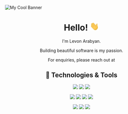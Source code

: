 ![My Cool Banner](https://github.com/LevonAr/LevonAr/blob/main/assets/Levon.gif)

<h1 align='center'> Hello! <img src="https://github.com/LevonAr/LevonAr/blob/main/assets/wave.gif" width="30px"></h1>

<p align='center'>I'm Levon Arabyan.</p>

<p align='center'>Building beautiful software is my passion.</p>

<p align='center'>For enquiries, please reach out at <LevonRM10@gmail.com></p>


<div align='center'>

## 🔧 Technologies & Tools
  
![](https://img.shields.io/badge/Python-Language-informational?style=for-the-badge&logo=python&logoColor=white&color=2bbc8a)
![](https://img.shields.io/badge/Javascript-Language-informational?style=for-the-badge&logo=javascript&logoColor=white&color=2bbc8a)
![](https://img.shields.io/badge/C-Language-informational?style=for-the-badge&logo=c&logoColor=white&color=2bbc8a)

![](https://img.shields.io/badge/Flask-Tool-informational?style=for-the-badge&logo=flask&logoColor=white&color=2bbc8a)
![](https://img.shields.io/badge/React-Tool-informational?style=for-the-badge&logo=react&logoColor=white&color=2bbc8a)
![](https://img.shields.io/badge/Angular-Tool-informational?style=for-the-badge&logo=angular&logoColor=white&color=2bbc8a)
![](https://img.shields.io/badge/MySQL-Tool-informational?style=for-the-badge&logo=mysql&logoColor=white&color=2bbc8a)

![](https://img.shields.io/badge/Linux-OS-informational?style=for-the-badge&logo=linux&logoColor=white&color=2bbc8a)
![](https://img.shields.io/badge/mac-OS-informational?style=for-the-badge&logo=macos&logoColor=white&color=2bbc8a)
![](https://img.shields.io/badge/Bash-Shell-informational?style=for-the-badge&logo=gnu-bash&logoColor=white&color=2bbc8a)
</div>
